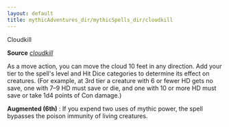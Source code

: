 ```yaml
---
layout: default
title: mythicAdventures_dir/mythicSpells_dir/cloudkill
---
```

Cloudkill

**Source** [_cloudkill_](../spells_dir/cloudkill#_cloudkill)

As a move action, you can move the cloud 10 feet in any direction. Add your tier to the spell's level and Hit Dice categories to determine its effect on creatures. (For example, at 3rd tier a creature with 6 or fewer HD gets no save, one with 7–9 HD must save or die, and one with 10 or more HD must save or take 1d4 points of Con damage.)

**Augmented (6th)** : If you expend two uses of mythic power, the spell bypasses the poison immunity of living creatures.

